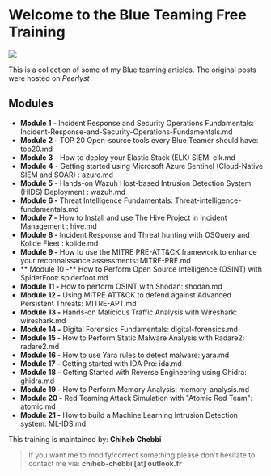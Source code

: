 # Welcome to the Blue Teaming Free Training 

![](https://marvel-b1-cdn.bc0a.com/f00000000167977/www.evansonline.com/hs-fs/hubfs/2020%20Hero%20Image%20updates/1280x499-Security-Operations-hero.jpg?width=1200&name=1280x499-Security-Operations-hero.jpg)

This is a collection of some of my Blue teaming articles. The original posts were hosted on *Peerlyst* 

## Modules

- **Module 1** - Incident Response and Security Operations Fundamentals: Incident-Response-and-Security-Operations-Fundamentals.md
- **Module 2** - TOP 20 Open-source tools every Blue Teamer should have: top20.md
- **Module 3** - How to deploy your Elastic Stack (ELK) SIEM: elk.md
- **Module 4** - Getting started using Microsoft Azure Sentinel (Cloud-Native SIEM and SOAR) : azure.md
- **Module 5** - Hands-on Wazuh Host-based Intrusion Detection System (HIDS) Deployment : wazuh.md
- **Module 6 -** Threat Intelligence Fundamentals: Threat-intelligence-fundamentals.md
- **Module 7 -** How to Install and use The Hive Project in Incident Management : hive.md
- **Module 8 -** Incident Response and Threat hunting with OSQuery and Kolide Fleet : kolide.md
- **Module 9 -** How to use the MITRE PRE-ATT&CK framework to enhance your reconnaissance assessments: MITRE-PRE.md 
- ** Module 10 -** How to Perform Open Source Intelligence (OSINT) with SpiderFoot: spiderfoot.md
- **Module 11 -** How to perform OSINT with Shodan: shodan.md
- **Module 12 -** Using MITRE ATT&CK to defend against Advanced Persistent Threats: MITRE-APT.md
- **Module 13 -** Hands-on Malicious Traffic Analysis with Wireshark: wireshark.md
- **Module 14 -** Digital Forensics Fundamentals: digital-forensics.md
- **Module 15 -** How to Perform Static Malware Analysis with Radare2: radare2.md 
- **Module 16 -** How to use Yara rules to detect malware: yara.md 
- **Module 17 -** Getting started with IDA Pro: ida.md
- **Module 18 -** Getting Started with Reverse Engineering using Ghidra: ghidra.md
- **Module 19 -** How to Perform Memory Analysis: memory-analysis.md
- **Module 20 -** Red Teaming Attack Simulation with "Atomic Red Team": atomic.md
- **Module 21 -** How to build a Machine Learning Intrusion Detection system: ML-IDS.md

 This training is maintained by: **Chiheb Chebbi**
 
>  If you want me to modify/correct something please don't hesitate to contact me via: **chiheb-chebbi [at] outlook.fr**

 

